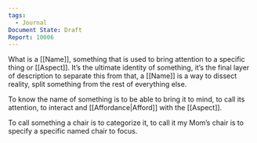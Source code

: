 ```yaml
---
tags:
  - Journal
Document State: Draft
Report: 10006
---
```

What is a [[Name]], something that is used to bring attention to a specific thing or [[Aspect]]. It’s the ultimate identity of something, it’s the final layer of description to separate this from that, a [[Name]] is a way to dissect reality, split something from the rest of everything else.

To know the name of something is to be able to bring it to mind, to call its attention, to interact and [[Affordance|Afford]] with the [[Aspect]]. 

To call something a chair is to categorize it, to call it my Mom’s chair is to specify a specific named chair to focus.